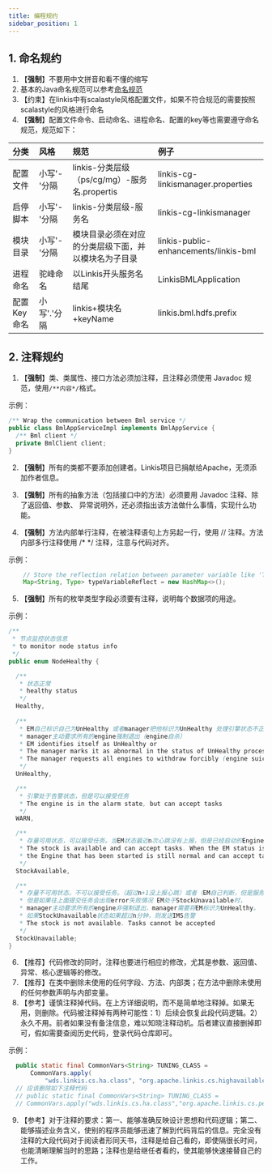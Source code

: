 ```yaml
---
title: 编程规约
sidebar_position: 1
---
```

## 1. 命名规约
1. 【**强制**】不要用中文拼音和看不懂的缩写
2. 基本的Java命名规范可以参考[命名规范](https://alibaba.github.io/Alibaba-Java-Coding-Guidelines/#naming-conventions)
3. 【约束】在linkis中有scalastyle风格配置文件，如果不符合规范的需要按照scalastyle的风格进行命名
4. 【**强制**】配置文件命令、启动命名、进程命名、配置的key等也需要遵守命名规范，规范如下：

|分类|	风格|	规范|    例子|
|:----  |:---   |:---   |:---   |
|配置文件|小写'-'分隔|	linkis-分类层级（ps/cg/mg）-服务名.propertis| linkis-cg-linkismanager.properties|
|启停脚本|小写'-'分隔|	linkis-分类层级-服务名|	linkis-cg-linkismanager|
|模块目录|小写'-'分隔|	模块目录必须在对应的分类层级下面，并以模块名为子目录| linkis-public-enhancements/linkis-bml|
|进程命名|驼峰命名|	以Linkis开头服务名结尾| LinkisBMLApplication|
|配置Key命名|小写'.'分隔|	linkis+模块名+keyName|	linkis.bml.hdfs.prefix|

## 2. 注释规约
1. 【**强制**】类、类属性、接口方法必须加注释，且注释必须使用 Javadoc 规范，使用`/**内容*/`格式。

示例：
```java
/** Wrap the communication between Bml service */
public class BmlAppServiceImpl implements BmlAppService {
  /** Bml client */
  private BmlClient client;
}
```
2. 【**强制**】所有的类都不要添加创建者。Linkis项目已捐献给Apache，无须添加作者信息。

3. 【**强制**】所有的抽象方法（包括接口中的方法）必须要用 Javadoc 注释、除了返回值、参数、 异常说明外，还必须指出该方法做什么事情，实现什么功能。

4. 【**强制**】方法内部单行注释，在被注释语句上方另起一行，使用 // 注释。方法内部多行注释使用 /* */ 注释，注意与代码对齐。

示例：
```java
    // Store the reflection relation between parameter variable like 'T' and type like
    Map<String, Type> typeVariableReflect = new HashMap<>();
```
5. 【**强制**】所有的枚举类型字段必须要有注释，说明每个数据项的用途。

示例：
```java
/**
 * 节点监控状态信息
 * to monitor node status info
 */
public enum NodeHealthy {

  /**
   * 状态正常
   * healthy status
   */
  Healthy,
  
  /**
   * EM自己标识自己为UnHealthy 或者manager把他标识为UnHealthy 处理引擎状态不正常，
   * manager主动要求所有的engine强制退出（engine自杀）
   * EM identifies itself as UnHealthy or
   * The manager marks it as abnormal in the status of UnHealthy processing engine.
   * The manager requests all engines to withdraw forcibly (engine suicide).
   */
  UnHealthy,

  /**
   * 引擎处于告警状态，但是可以接受任务
   * The engine is in the alarm state, but can accept tasks
   */
  WARN,

  /**
   * 存量可用状态，可以接受任务。当EM状态最近n次心跳没有上报，但是已经启动的Engine还是正常的可以接受任务
   * The stock is available and can accept tasks. When the EM status is not reported for the last n heartbeats,
   * the Engine that has been started is still normal and can accept tasks
   */
  StockAvailable,

  /**
   * 存量不可用状态，不可以接受任务。（超过n+1没上报心跳）或者（EM自己判断，但是服务正常的情况），
   * 但是如果往上面提交任务会出现error失败情况 EM处于StockUnavailable时，
   * manager主动要求所有的engine非强制退出，manager需要将EM标识为UnHealthy。
   * 如果StockUnavailable状态如果超过n分钟，则发送IMS告警
   * The stock is not available. Tasks cannot be accepted
   */
  StockUnavailable;
}
```
6. 【推荐】代码修改的同时，注释也要进行相应的修改，尤其是参数、返回值、异常、核心逻辑等的修改。
7. 【推荐】在类中删除未使用的任何字段、方法、内部类；在方法中删除未使用的任何参数声明与内部变量。
8. 【参考】谨慎注释掉代码。在上方详细说明，而不是简单地注释掉。如果无用，则删除。代码被注释掉有两种可能性：1）后续会恢复此段代码逻辑。2）永久不用。前者如果没有备注信息，难以知晓注释动机。后者建议直接删掉即可，假如需要查阅历史代码，登录代码仓库即可。

示例：
```java
  public static final CommonVars<String> TUNING_CLASS =
      CommonVars.apply(
          "wds.linkis.cs.ha.class", "org.apache.linkis.cs.highavailable.DefaultContextHAManager");
  // 应该删除如下注释代码
  // public static final CommonVars<String> TUNING_CLASS =
  // CommonVars.apply("wds.linkis.cs.ha.class","org.apache.linkis.cs.persistence.ProxyMethodA");
```
9. 【参考】对于注释的要求：第一、能够准确反映设计思想和代码逻辑；第二、能够描述业务含义，使别的程序员能够迅速了解到代码背后的信息。完全没有注释的大段代码对于阅读者形同天书，注释是给自己看的，即使隔很长时间，也能清晰理解当时的思路；注释也是给继任者看的，使其能够快速接替自己的工作。
